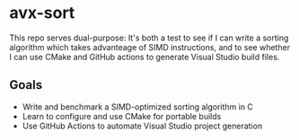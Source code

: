 # avx-sort
This repo serves dual-purpose: It's both a test to see if I can write a sorting algorithm which takes advanteage of SIMD instructions, and to see whether I can use CMake and GitHub actions to generate Visual Studio build files.

## Goals

- Write and benchmark a SIMD-optimized sorting algorithm in C  
- Learn to configure and use CMake for portable builds  
- Use GitHub Actions to automate Visual Studio project generation
